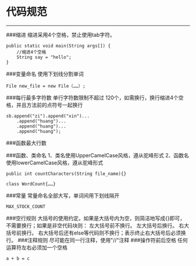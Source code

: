 # 代码规范


---
###缩进
缩进采用4个空格，禁止使用tab字符。
```
public static void main(String args[]) {
	//缩进4个空格
	String say = "hello";
}
```
###变量命名
使用下划线分割单词
```
File new_file = new File（……）;
```
###每行最多字符数
单行字符数限制不超过 120个，如需换行，换行缩进4个空格，并且方法前的点符号一起换行
```
sb.append("zi").append("xin")...
	.append("huang")...
	.append("huang")...
	.append("huang");
```
###函数最大行数

###函数、类命名
1、类名使用UpperCamelCase风格，遵从驼峰形式
2、函数名使用lowerCamelCase风格，遵从驼峰形式
```
public int countCharacters(String file_name){}

class WordCount{……}
```
###常量
常量命名全部大写，单词间用下划线隔开
```
MAX_STOCK_COUNT
```
###空行规则
大括号的使用约定。如果是大括号内为空，则简洁地写成{}即可，不需要换行；如果是非空代码块则：
左大括号前不换行。
左大括号后换行。
右大括号前换行。
右大括号后还有else等代码则不换行；表示终止右大括号后必须换行。
###注释规则
尽可能在同一行注释，使用"//"注释
###操作符前后空格
任何运算符左右必须加一个空格
```
a + b = c
```
